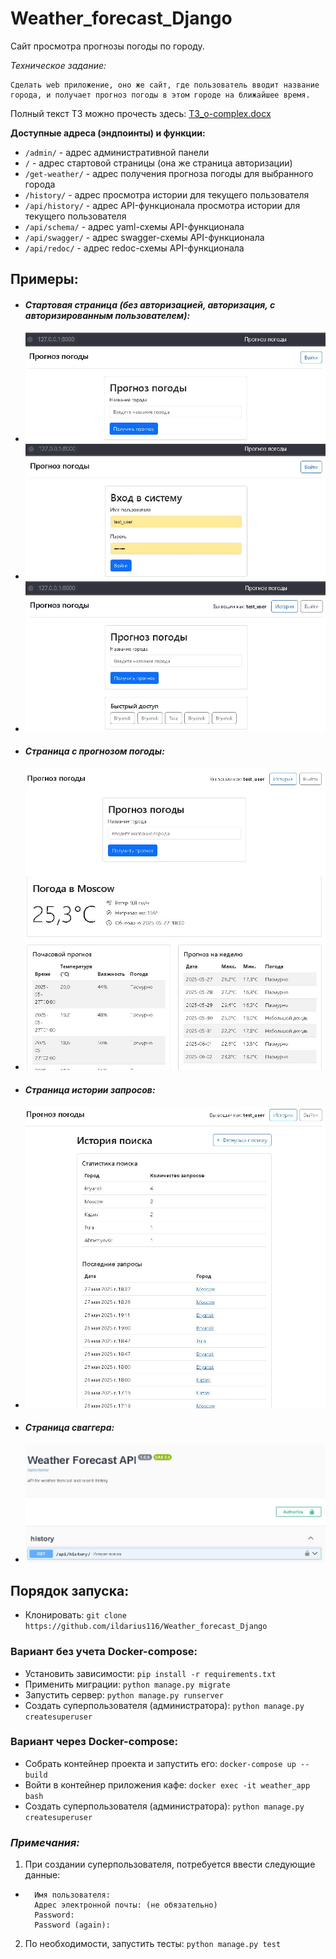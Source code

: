 # Weather_forecast_Django

Сайт просмотра прогнозы погоды по городу.

_Техническое задание:_

```text
Сделать web приложение, оно же сайт, где пользователь вводит название города, и получает прогноз погоды в этом городе на ближайшее время.
```

Полный текст ТЗ можно прочесть здесь: [ТЗ_o-complex.docx](%D2%C7_o-complex.docx)

__Доступные адреса (эндпоинты) и функции:__

* `/admin/` - адрес административной панели
* `/` - адрес стартовой страницы (она же страница авторизации)
* `/get-weather/` - адрес получения прогноза погоды для выбранного города
* `/history/` - адрес просмотра истории для текущего пользователя
* `/api/history/` - адрес API-функционала просмотра истории для текущего пользователя
* `/api/schema/` - адрес yaml-схемы API-функционала
* `/api/swagger/` - адрес swagger-схемы API-функционала
* `/api/redoc/` - адрес redoc-схемы API-функционала

## Примеры:

* #### _Стартовая страница (без авторизацией, авторизация, с авторизированным пользователем):_
* ![index_no_auth.JPG](README%2Findex_no_auth.JPG)
* ![index_login.JPG](README%2Findex_login.JPG)
* ![index_auth.JPG](README%2Findex_auth.JPG)
* #### _Страница с прогнозом погоды:_
* ![weather.JPG](README%2Fweather.JPG)
* #### _Страница истории запросов:_
* ![history.JPG](README%2Fhistory.JPG)
* #### _Страница сваггера:_
* ![swagger.JPG](README%2Fswagger.JPG)

## Порядок запуска:

* Клонировать: `git clone https://github.com/ildarius116/Weather_forecast_Django`

### Вариант без учета Docker-compose:

* Установить зависимости: `pip install -r requirements.txt`
* Применить миграции: `python manage.py migrate`
* Запустить сервер: `python manage.py runserver`
* Создать суперпользователя (администратора): `python manage.py createsuperuser`

### Вариант через Docker-compose:

* Собрать контейнер проекта и запустить его: `docker-compose up --build`
* Войти в контейнер приложения кафе: `docker exec -it weather_app bash `
* Создать суперпользователя (администратора): `python manage.py createsuperuser`

### _Примечания:_

1. При создании суперпользователя, потребуется ввести следующие данные:

* ```text
    Имя пользователя:
    Адрес электронной почты: (не обязательно)
    Password: 
    Password (again):
    ```

2. По необходимости, запустить тесты: `python manage.py test`
